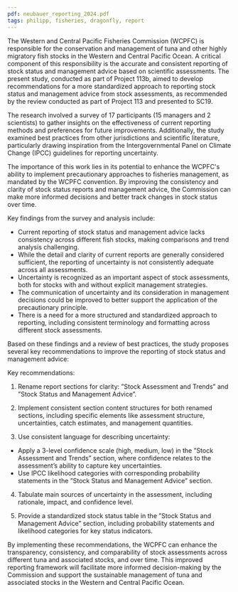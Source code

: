 ```yaml
---
pdf: neubauer_reporting_2024.pdf
tags: philipp, fisheries, dragonfly, report
---
```

The Western and Central Pacific Fisheries Commission (WCPFC) is responsible for the
conservation and management of tuna and other highly migratory fish stocks in the
Western and Central Pacific Ocean. A critical component of this responsibility is the
accurate and consistent reporting of stock status and management advice based on
scientific assessments. The present study, conducted as part of Project 113b, aimed
to develop recommendations for a more standardized approach to reporting stock
status and management advice from stock assessments, as recommended by the review
conducted as part of Project 113 and presented to SC19.


The research involved a survey of 17 participants (15 managers and 2 scientists) to gather
insights on the effectiveness of current reporting methods and preferences for future
improvements. Additionally, the study examined best practices from other jurisdictions
and scientific literature, particularly drawing inspiration from the Intergovernmental
Panel on Climate Change (IPCC) guidelines for reporting uncertainty.


The importance of this work lies in its potential to enhance the WCPFC's ability to
implement precautionary approaches to fisheries management, as mandated by the
WCPFC convention. By improving the consistency and clarity of stock status reports
and management advice, the Commission can make more informed decisions and better
track changes in stock status over time.

Key findings from the survey and analysis include:

- Current reporting of stock status and management advice lacks consistency across
different fish stocks, making comparisons and trend analysis challenging.
- While the detail and clarity of current reports are generally considered sufficient,
the reporting of uncertainty is not consistently adequate across all assessments.
- Uncertainty is recognized as an important aspect of stock assessments, both for
stocks with and without explicit management strategies.
- The communication of uncertainty and its consideration in management decisions
could be improved to better support the application of the precautionary principle.
- There is a need for a more structured and standardized approach to reporting,
including consistent terminology and formatting across different stock
assessments.



Based on these findings and a review of best practices, the study proposes several key
recommendations to improve the reporting of stock status and management advice:


Key recommendations:

1. Rename report sections for clarity: ”Stock Assessment and Trends” and ”Stock
Status and Management Advice”.

2. Implement consistent section content structures for both renamed sections,
including specific elements like assessment structure, uncertainties, catch
estimates, and management quantities.

3. Use consistent language for describing uncertainty:

  - Apply a 3-level confidence scale (high, medium, low) in the ”Stock
Assessment and Trends” section, where confidence relates to the assessment’s
ability to capture key uncertainties.
  - Use IPCC likelihood categories with corresponding probability statements in
the ”Stock Status and Management Advice” section.
    
4. Tabulate main sources of uncertainty in the assessment, including rationale,
impact, and confidence level.

5. Provide a standardized stock status table in the ”Stock Status and Management
Advice” section, including probability statements and likelihood categories for key
status indicators.

By implementing these recommendations, the WCPFC can enhance the transparency,
consistency, and comparability of stock assessments across different tuna and associated
stocks, and over time. This improved reporting framework will facilitate more informed
decision-making by the Commission and support the sustainable management of tuna
and associated stocks in the Western and Central Pacific Ocean.


